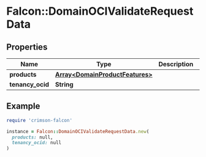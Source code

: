 # Falcon::DomainOCIValidateRequestData

## Properties

| Name | Type | Description | Notes |
| ---- | ---- | ----------- | ----- |
| **products** | [**Array&lt;DomainProductFeatures&gt;**](DomainProductFeatures.md) |  |  |
| **tenancy_ocid** | **String** |  |  |

## Example

```ruby
require 'crimson-falcon'

instance = Falcon::DomainOCIValidateRequestData.new(
  products: null,
  tenancy_ocid: null
)
```

